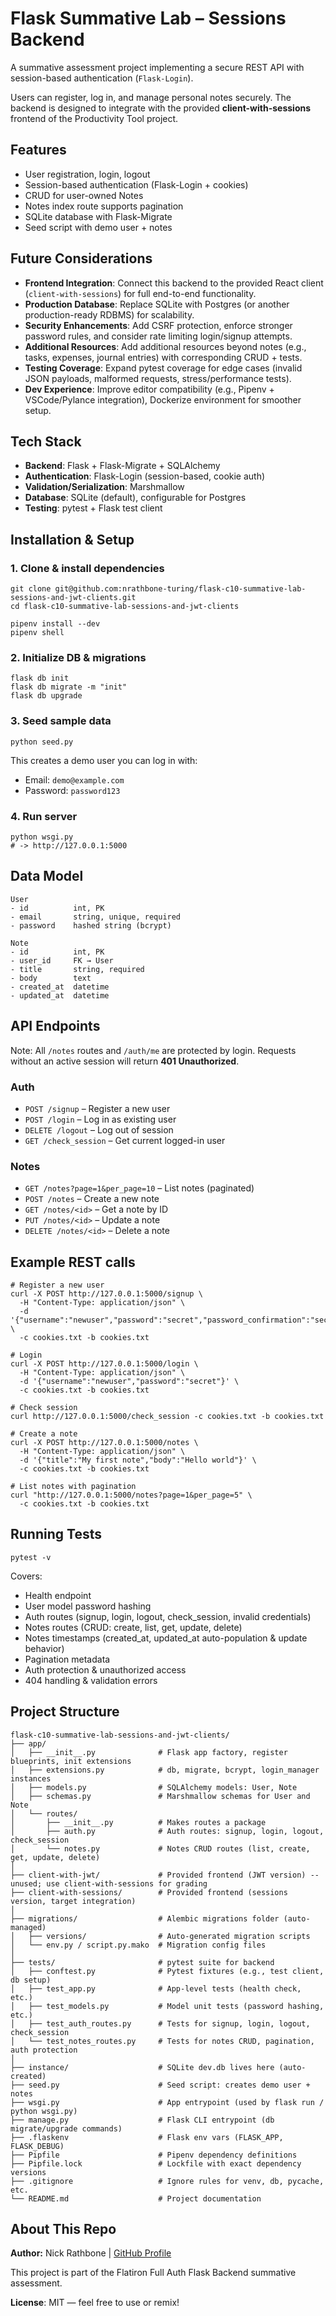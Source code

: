 # Flask Summative Lab – Sessions Backend

A summative assessment project implementing a secure REST API with session-based authentication (`Flask-Login`).

Users can register, log in, and manage personal notes securely. The backend is designed to integrate with the provided **client-with-sessions** frontend of the Productivity Tool project.

## Features
- User registration, login, logout
- Session-based authentication (Flask-Login + cookies)
- CRUD for user-owned Notes
- Notes index route supports pagination
- SQLite database with Flask-Migrate
- Seed script with demo user + notes

## Future Considerations
- **Frontend Integration**: Connect this backend to the provided React client (`client-with-sessions`) for full end-to-end functionality.
- **Production Database**: Replace SQLite with Postgres (or another production-ready RDBMS) for scalability.  
- **Security Enhancements**: Add CSRF protection, enforce stronger password rules, and consider rate limiting login/signup attempts.
- **Additional Resources**: Add additional resources beyond notes (e.g., tasks, expenses, journal entries) with corresponding CRUD + tests.
- **Testing Coverage**: Expand pytest coverage for edge cases (invalid JSON payloads, malformed requests, stress/performance tests).
- **Dev Experience**: Improve editor compatibility (e.g., Pipenv + VSCode/Pylance integration), Dockerize environment for smoother setup.

## Tech Stack
- **Backend**: Flask + Flask-Migrate + SQLAlchemy
- **Authentication**: Flask-Login (session-based, cookie auth)
- **Validation/Serialization**: Marshmallow
- **Database**: SQLite (default), configurable for Postgres
- **Testing**: pytest + Flask test client

## Installation & Setup
### 1. Clone & install dependencies
```
git clone git@github.com:nrathbone-turing/flask-c10-summative-lab-sessions-and-jwt-clients.git
cd flask-c10-summative-lab-sessions-and-jwt-clients

pipenv install --dev
pipenv shell
```

### 2. Initialize DB & migrations
```
flask db init
flask db migrate -m "init"
flask db upgrade
```

### 3. Seed sample data
```
python seed.py
```

This creates a demo user you can log in with:
- Email: `demo@example.com`
- Password: `password123`

### 4. Run server
```
python wsgi.py
# -> http://127.0.0.1:5000
```

## Data Model
```
User
- id          int, PK
- email       string, unique, required
- password    hashed string (bcrypt)

Note
- id          int, PK
- user_id     FK → User
- title       string, required
- body        text
- created_at  datetime
- updated_at  datetime
```

## API Endpoints

Note: All `/notes` routes and `/auth/me` are protected by login. Requests without an active session will return **401 Unauthorized**.

### Auth
- `POST /signup` – Register a new user
- `POST /login` – Log in as existing user
- `DELETE /logout` – Log out of session
- `GET /check_session` – Get current logged-in user

### Notes
- `GET /notes?page=1&per_page=10` – List notes (paginated)
- `POST /notes` – Create a new note
- `GET /notes/<id>` – Get a note by ID
- `PUT /notes/<id>` – Update a note
- `DELETE /notes/<id>` – Delete a note

## Example REST calls

```
# Register a new user
curl -X POST http://127.0.0.1:5000/signup \
  -H "Content-Type: application/json" \
  -d '{"username":"newuser","password":"secret","password_confirmation":"secret"}' \
  -c cookies.txt -b cookies.txt

# Login
curl -X POST http://127.0.0.1:5000/login \
  -H "Content-Type: application/json" \
  -d '{"username":"newuser","password":"secret"}' \
  -c cookies.txt -b cookies.txt

# Check session
curl http://127.0.0.1:5000/check_session -c cookies.txt -b cookies.txt

# Create a note
curl -X POST http://127.0.0.1:5000/notes \
  -H "Content-Type: application/json" \
  -d '{"title":"My first note","body":"Hello world"}' \
  -c cookies.txt -b cookies.txt

# List notes with pagination
curl "http://127.0.0.1:5000/notes?page=1&per_page=5" \
  -c cookies.txt -b cookies.txt
```

## Running Tests
```
pytest -v
```
Covers:
- Health endpoint
- User model password hashing
- Auth routes (signup, login, logout, check_session, invalid credentials)
- Notes routes (CRUD: create, list, get, update, delete)
- Notes timestamps (created_at, updated_at auto-population & update behavior)
- Pagination metadata
- Auth protection & unauthorized access
- 404 handling & validation errors


## Project Structure
```
flask-c10-summative-lab-sessions-and-jwt-clients/
├── app/
│   ├── __init__.py              # Flask app factory, register blueprints, init extensions
│   ├── extensions.py            # db, migrate, bcrypt, login_manager instances
│   ├── models.py                # SQLAlchemy models: User, Note
│   ├── schemas.py               # Marshmallow schemas for User and Note
│   └── routes/
│       ├── __init__.py          # Makes routes a package
│       ├── auth.py              # Auth routes: signup, login, logout, check_session
│       └── notes.py             # Notes CRUD routes (list, create, get, update, delete)
│
├── client-with-jwt/             # Provided frontend (JWT version) -- unused; use client-with-sessions for grading
├── client-with-sessions/        # Provided frontend (sessions version, target integration)
│
├── migrations/                  # Alembic migrations folder (auto-managed)
│   ├── versions/                # Auto-generated migration scripts
│   └── env.py / script.py.mako  # Migration config files
│
├── tests/                       # pytest suite for backend
│   ├── conftest.py              # Pytest fixtures (e.g., test client, db setup)
│   ├── test_app.py              # App-level tests (health check, etc.)
│   ├── test_models.py           # Model unit tests (password hashing, etc.)
│   ├── test_auth_routes.py      # Tests for signup, login, logout, check_session
│   └── test_notes_routes.py     # Tests for notes CRUD, pagination, auth protection
│
├── instance/                    # SQLite dev.db lives here (auto-created)
├── seed.py                      # Seed script: creates demo user + notes
├── wsgi.py                      # App entrypoint (used by flask run / python wsgi.py)
├── manage.py                    # Flask CLI entrypoint (db migrate/upgrade commands)
├── .flaskenv                    # Flask env vars (FLASK_APP, FLASK_DEBUG)
├── Pipfile                      # Pipenv dependency definitions
├── Pipfile.lock                 # Lockfile with exact dependency versions
├── .gitignore                   # Ignore rules for venv, db, pycache, etc.
└── README.md                    # Project documentation
```

## About This Repo
**Author:** Nick Rathbone | [GitHub Profile](https://github.com/nrathbone-turing)

This project is part of the Flatiron Full Auth Flask Backend summative assessment.

**License**: MIT — feel free to use or remix!